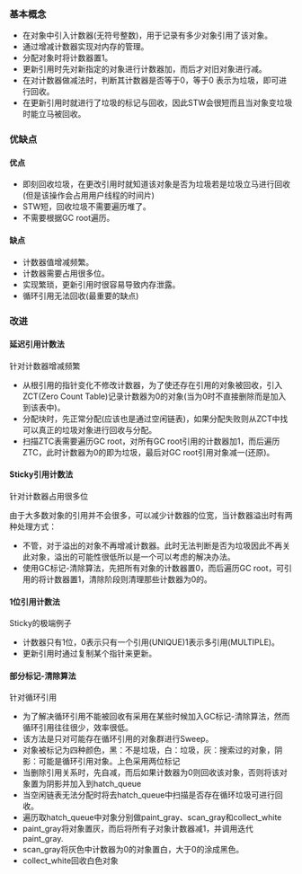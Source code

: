 ### 基本概念

* 在对象中引入计数器(无符号整数)，用于记录有多少对象引用了该对象。
* 通过增减计数器实现对内存的管理。
* 分配对象时将计数器置1。
* 更新引用时先对新指定的对象进行计数器加，而后才对旧对象进行减。
* 在对计数器做减法时，判断其计数器是否等于0，等于0 表示为垃圾，即可进行回收。
* 在更新引用时就进行了垃圾的标记与回收，因此STW会很短而且当对象变垃圾时能立马被回收。

### 优缺点
#### 优点

* 即刻回收垃圾，在更改引用时就知道该对象是否为垃圾若是垃圾立马进行回收(但是该操作会占用用户线程的时间片)
* STW短，回收垃圾不需要遍历堆了。
* 不需要根据GC root遍历。

#### 缺点

* 计数器值增减频繁。
* 计数器需要占用很多位。
* 实现繁琐，更新引用时很容易导致内存泄露。
* 循环引用无法回收(最重要的缺点)

### 改进
#### 延迟引用计数法
针对计数器增减频繁

* 从根引用的指针变化不修改计数器，为了使还存在引用的对象被回收，引入ZCT(Zero Count Table)记录计数器为0的对象(当为0时不直接删除而是加入到该表中)。
* 分配块时，先正常分配(应该也是通过空闲链表)，如果分配失败则从ZCT中找可以真正的垃圾对象进行回收与分配。
* 扫描ZTC表需要遍历GC root，对所有GC root引用的计数器加1，而后遍历ZTC，此时计数器为0的即为垃圾，最后对GC root引用对象减一(还原)。

#### Sticky引用计数法
针对计数器占用很多位

由于大多数对象的引用并不会很多，可以减少计数器的位宽，当计数器溢出时有两种处理方式：

* 不管，对于溢出的对象不再增减计数器。此时无法判断是否为垃圾因此不再关此对象，溢出的可能性很低所以是一个可以考虑的解决办法。
* 使用GC标记-清除算法，先把所有对象的计数器置0，而后遍历GC root，可引用的将计数器置1，清除阶段则清理那些计数器为0的。

#### 1位引用计数法
Sticky的极端例子

* 计数器只有1位，0表示只有一个引用(UNIQUE)1表示多引用(MULTIPLE)。
* 更新引用时通过复制某个指针来更新。

#### 部分标记-清除算法
针对循环引用

* 为了解决循环引用不能被回收有采用在某些时候加入GC标记-清除算法，然而循环引用往往很少，效率很低。
* 该方法是只对可能存在循环引用的对象群进行Sweep。
* 对象被标记为四种颜色，黑：不是垃圾，白：垃圾，灰：搜索过的对象，阴影：可能是循环引用对象。上色采用两位标记
* 当删除引用关系时，先自减，而后如果计数器为0则回收该对象，否则将该对象置为阴影并加入到hatch_queue
* 当空闲链表无法分配时将去hatch_queue中扫描是否存在循环垃圾可进行回收。
* 遍历取hatch_queue中对象分别做paint_gray、scan_gray和collect_white
* paint_gray将对象置灰，而后将所有子对象计数器减1，并调用迭代paint_gray.
* scan_gray将灰色中计数器为0的对象置白，大于0的涂成黑色。
* collect_white回收白色对象

